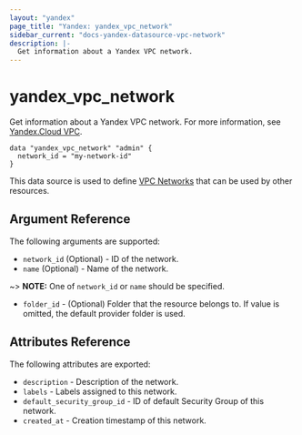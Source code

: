 ```yaml
---
layout: "yandex"
page_title: "Yandex: yandex_vpc_network"
sidebar_current: "docs-yandex-datasource-vpc-network"
description: |-
  Get information about a Yandex VPC network.
---
```


# yandex\_vpc\_network

Get information about a Yandex VPC network. For more information, see
[Yandex.Cloud VPC](https://cloud.yandex.com/docs/vpc/concepts/index).

```hcl
data "yandex_vpc_network" "admin" {
  network_id = "my-network-id"
}
```

This data source is used to define [VPC Networks] that can be used by other resources.

## Argument Reference

The following arguments are supported:

* `network_id` (Optional) - ID of the network.
* `name` (Optional) - Name of the network.

~> **NOTE:** One of `network_id` or `name` should be specified.

* `folder_id` - (Optional) Folder that the resource belongs to. If value is omitted, the default provider folder is used.

## Attributes Reference

The following attributes are exported:

* `description` - Description of the network.
* `labels` - Labels assigned to this network.
* `default_security_group_id` - ID of default Security Group of this network.
* `created_at` - Creation timestamp of this network.

[VPC Networks]: https://cloud.yandex.com/docs/vpc/concepts/network
